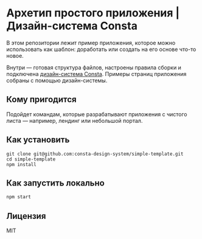 # Архетип простого приложения | Дизайн-система Consta

В этом репозитории лежит пример приложения, которое можно использовать как шаблон: доработать или создать на его основе что-то новое.

Внутри — готовая структура файлов, настроены правила сборки и подключена [дизайн-система Consta](https://github.com/consta-design-system/uikit). Примеры страниц приложения собраны с помощью дизайн-системы.

## Кому пригодится

Подойдет командам, которые разрабатывают приложения с чистого листа — например, лендинг или небольшой портал.

## Как установить

```
git clone git@github.com:consta-design-system/simple-template.git
cd simple-template
npm install
```

## Как запустить локально

```sh
npm start
```

## Лицензия

MIT
